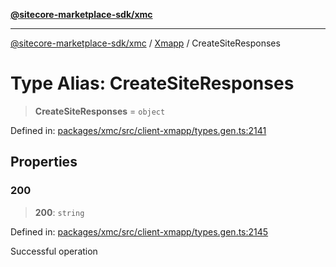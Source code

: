 [**@sitecore-marketplace-sdk/xmc**](../../../../README.md)

***

[@sitecore-marketplace-sdk/xmc](../../../../README.md) / [Xmapp](../README.md) / CreateSiteResponses

# Type Alias: CreateSiteResponses

> **CreateSiteResponses** = `object`

Defined in: [packages/xmc/src/client-xmapp/types.gen.ts:2141](https://github.com/Sitecore/marketplace-sdk/blob/main/packages/xmc/src/client-xmapp/types.gen.ts#L2141)

## Properties

### 200

> **200**: `string`

Defined in: [packages/xmc/src/client-xmapp/types.gen.ts:2145](https://github.com/Sitecore/marketplace-sdk/blob/main/packages/xmc/src/client-xmapp/types.gen.ts#L2145)

Successful operation

